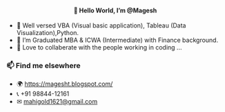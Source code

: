  <h4 align = "center"> 👋 Hello World, I’m @Magesh </h4>
 
- 🌱 Well versed VBA (Visual basic application), Tableau (Data Visualization),Python.
- 🏫 I’m Graduated MBA & ICWA (Intermediate) with Finance background.
- 💞️ Love to collaberate with the people working in coding ...
 
### 📫 Find me elsewhere
- 🌍 https://magesht.blogspot.com/
- 📞 +91 98844-12161
- ✉ mahigold1621@gmail.com


<!---
MageshMahi/MageshMahi is a ✨ special ✨ repository because its `README.md` (this file) appears on your GitHub profile.
You can click the Preview link to take a look at your changes.
--->

